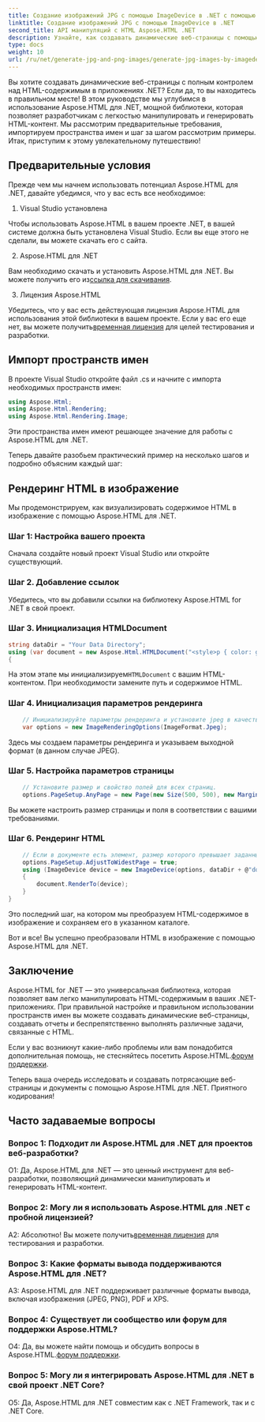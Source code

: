 ```yaml
---
title: Создание изображений JPG с помощью ImageDevice в .NET с помощью Aspose.HTML
linktitle: Создание изображений JPG с помощью ImageDevice в .NET
second_title: API манипуляций с HTML Aspose.HTML .NET
description: Узнайте, как создавать динамические веб-страницы с помощью Aspose.HTML для .NET. В этом пошаговом руководстве рассматриваются предварительные требования, пространства имен и рендеринг HTML в изображения.
type: docs
weight: 10
url: /ru/net/generate-jpg-and-png-images/generate-jpg-images-by-imagedevice/
---
```


Вы хотите создавать динамические веб-страницы с полным контролем над HTML-содержимым в приложениях .NET? Если да, то вы находитесь в правильном месте! В этом руководстве мы углубимся в использование Aspose.HTML для .NET, мощной библиотеки, которая позволяет разработчикам с легкостью манипулировать и генерировать HTML-контент. Мы рассмотрим предварительные требования, импортируем пространства имен и шаг за шагом рассмотрим примеры. Итак, приступим к этому увлекательному путешествию!

## Предварительные условия

Прежде чем мы начнем использовать потенциал Aspose.HTML для .NET, давайте убедимся, что у вас есть все необходимое:

1. Visual Studio установлена

Чтобы использовать Aspose.HTML в вашем проекте .NET, в вашей системе должна быть установлена Visual Studio. Если вы еще этого не сделали, вы можете скачать его с сайта.

2. Aspose.HTML для .NET

 Вам необходимо скачать и установить Aspose.HTML для .NET. Вы можете получить его из[ссылка для скачивания](https://releases.aspose.com/html/net/).

3. Лицензия Aspose.HTML

Убедитесь, что у вас есть действующая лицензия Aspose.HTML для использования этой библиотеки в вашем проекте. Если у вас его еще нет, вы можете получить[временная лицензия](https://purchase.aspose.com/temporary-license/) для целей тестирования и разработки.

## Импорт пространств имен

В проекте Visual Studio откройте файл .cs и начните с импорта необходимых пространств имен:

```csharp
using Aspose.Html;
using Aspose.Html.Rendering;
using Aspose.Html.Rendering.Image;
```

Эти пространства имен имеют решающее значение для работы с Aspose.HTML для .NET.

Теперь давайте разобьем практический пример на несколько шагов и подробно объясним каждый шаг:

## Рендеринг HTML в изображение

Мы продемонстрируем, как визуализировать содержимое HTML в изображение с помощью Aspose.HTML для .NET.

### Шаг 1: Настройка вашего проекта

Сначала создайте новый проект Visual Studio или откройте существующий.

### Шаг 2. Добавление ссылок

Убедитесь, что вы добавили ссылки на библиотеку Aspose.HTML for .NET в свой проект.

### Шаг 3. Инициализация HTMLDocument

```csharp
string dataDir = "Your Data Directory";
using (var document = new Aspose.Html.HTMLDocument("<style>p { color: green; }</style><p>my first paragraph</p>", @"c:\work\"))
{
```

 На этом этапе мы инициализируем`HTMLDocument` с вашим HTML-контентом. При необходимости замените путь и содержимое HTML.

### Шаг 4. Инициализация параметров рендеринга

```csharp
    // Инициализируйте параметры рендеринга и установите jpeg в качестве выходного формата.
    var options = new ImageRenderingOptions(ImageFormat.Jpeg);
```

Здесь мы создаем параметры рендеринга и указываем выходной формат (в данном случае JPEG).

### Шаг 5. Настройка параметров страницы

```csharp
    // Установите размер и свойство полей для всех страниц.
    options.PageSetup.AnyPage = new Page(new Size(500, 500), new Margin(50, 50, 50, 50));
```

Вы можете настроить размер страницы и поля в соответствии с вашими требованиями.

### Шаг 6. Рендеринг HTML

```csharp
    // Если в документе есть элемент, размер которого превышает заданный пользователем размер страницы, выходные страницы будут скорректированы.
    options.PageSetup.AdjustToWidestPage = true;
    using (ImageDevice device = new ImageDevice(options, dataDir + @"document_out.jpg"))
    {
        document.RenderTo(device);
    }
}
```

Это последний шаг, на котором мы преобразуем HTML-содержимое в изображение и сохраняем его в указанном каталоге.

Вот и все! Вы успешно преобразовали HTML в изображение с помощью Aspose.HTML для .NET.

## Заключение

Aspose.HTML for .NET — это универсальная библиотека, которая позволяет вам легко манипулировать HTML-содержимым в ваших .NET-приложениях. При правильной настройке и правильном использовании пространств имен вы можете создавать динамические веб-страницы, создавать отчеты и беспрепятственно выполнять различные задачи, связанные с HTML.

 Если у вас возникнут какие-либо проблемы или вам понадобится дополнительная помощь, не стесняйтесь посетить Aspose.HTML.[форум поддержки](https://forum.aspose.com/).

Теперь ваша очередь исследовать и создавать потрясающие веб-страницы и документы с помощью Aspose.HTML для .NET. Приятного кодирования!

## Часто задаваемые вопросы

### Вопрос 1: Подходит ли Aspose.HTML для .NET для проектов веб-разработки?
   
О1: Да, Aspose.HTML для .NET — это ценный инструмент для веб-разработки, позволяющий динамически манипулировать и генерировать HTML-контент.

### Вопрос 2: Могу ли я использовать Aspose.HTML для .NET с пробной лицензией?
   
 А2: Абсолютно! Вы можете получить[временная лицензия](https://purchase.aspose.com/temporary-license/) для тестирования и разработки.

### Вопрос 3: Какие форматы вывода поддерживаются Aspose.HTML для .NET?
   
A3: Aspose.HTML для .NET поддерживает различные форматы вывода, включая изображения (JPEG, PNG), PDF и XPS.

### Вопрос 4: Существует ли сообщество или форум для поддержки Aspose.HTML?
   
 О4: Да, вы можете найти помощь и обсудить вопросы в Aspose.HTML.[форум поддержки](https://forum.aspose.com/).

### Вопрос 5: Могу ли я интегрировать Aspose.HTML для .NET в свой проект .NET Core?

О5: Да, Aspose.HTML для .NET совместим как с .NET Framework, так и с .NET Core.